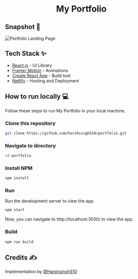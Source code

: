 <div align="center">
	<h1> My Portfolio </h1>
</div>

## Snapshot 📸
![Portfolio Landing Page](https://user-images.githubusercontent.com/60526129/220429098-094368a0-c117-4036-a113-a625cf563c3c.png)


## Tech Stack ✨

- [React.js](https://reactjs.org/) - UI Library
- [Framer Motion](https://www.framer.com/motion/) - Animations
- [Create React App](https://create-react-app.dev/) - Build tool
- [Netlify](https://www.netlify.com/) - Hosting and Deployment

## How to run locally 💻

Follow these steps to run My Portfolio in your local machine.

### Clone this repository

```bash
git clone https://github.com/harshsingh510/portfolio.git
```

### Navigate to directory

```bash
cd portfolio
```

### Install NPM

```bash
npm install
```

### Run

Run the development server to view the app.

```bash
npm start
```

Now, you can navigate to http://localhost:3000/ to view the app.

### Build

```bash
npm run build
```

## Credits ✍

Implementation by [@Harshsingh510](https://github.com/harshsingh510)
